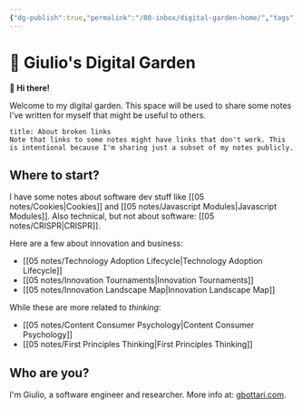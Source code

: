 ```yaml
---
{"dg-publish":true,"permalink":"/00-inbox/digital-garden-home/","tags":"gardenEntry","dgHomeLink":true,"dgPassFrontmatter":false}
---
```



# 🌱 Giulio's Digital Garden
**👋 Hi there!** 

Welcome to my digital garden. This space will be used to share some notes I've written for myself that might be useful to others.

```ad-warning
title: About broken links
Note that links to some notes might have links that don't work. This is intentional because I'm sharing just a subset of my notes publicly.
```

## Where to start?
I have some notes about software dev stuff like [[05 notes/Cookies|Cookies]] and [[05 notes/Javascript Modules|Javascript Modules]]. Also technical, but not about software:  [[05 notes/CRISPR|CRISPR]].

Here are a few about innovation and business:
- [[05 notes/Technology Adoption Lifecycle|Technology Adoption Lifecycle]]
-  [[05 notes/Innovation Tournaments|Innovation Tournaments]]
-  [[05 notes/Innovation Landscape Map|Innovation Landscape Map]]

While these are more related to *thinking*:
- [[05 notes/Content Consumer Psychology|Content Consumer Psychology]]
- [[05 notes/First Principles Thinking|First Principles Thinking]]

## Who are you?
I'm Giulio, a software engineer and researcher. More info at: [gbottari.com](https://gbottari.com).
